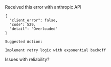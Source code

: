 Received this error with anthropic API

```
{
  "client_error": false,
  "code": 529,
  "detail": "Overloaded"
}

Suggested Action:

Implement retry logic with exponential backoff
```

Issues with reliability?